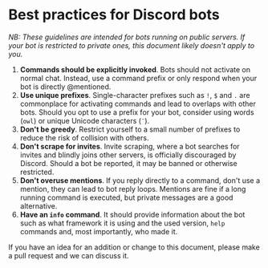 # Best practices for Discord bots


*NB: These guidelines are intended for bots running on public servers. If your 
bot is restricted to private ones, this document likely doesn't apply to you.*

1. **Commands should be explicitly invoked**. Bots should not activate on 
normal chat. Instead, use a command prefix or only respond when your bot is 
directly @mentioned.
2. **Use unique prefixes**. Single-character prefixes such as `!`, `$` and `.` 
are commonplace for activating commands and lead to overlaps with other bots. 
Should you opt to use a prefix for your bot, consider using words (`owl`) or 
unique Unicode characters (`¨`).
3. **Don't be greedy**. Restrict yourself to a small number of prefixes to 
reduce the risk of collision with others.
4. **Don't scrape for invites**. Invite scraping, where a bot searches for 
invites and blindly joins other servers, is officially discouraged by Discord. 
Should a bot be reported, it may be banned or otherwise restricted.
5. **Don't overuse mentions**. If you reply directly to a command, don't use a
mention, they can lead to bot reply loops. Mentions are fine if a long running 
command is executed, but private messages are a good alternative.
6. **Have an `info` command**. It should provide information about the bot
such as what framework it is using and the used version, `help` commands and,
most importantly, who made it.

If you have an idea for an addition or change to this document, please make a 
pull request and we can discuss it.
